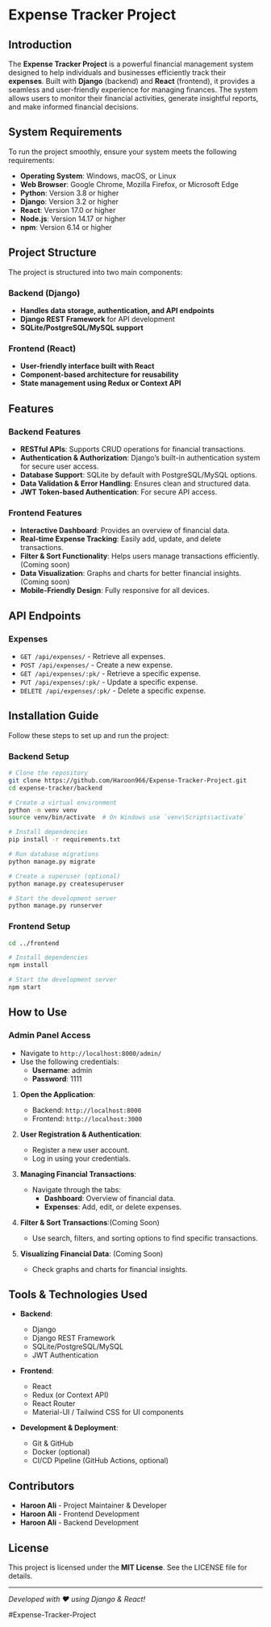 # Expense Tracker Project

## Introduction

The **Expense Tracker Project** is a powerful financial management system designed to help individuals and businesses efficiently track their **expenses**. Built with **Django** (backend) and **React** (frontend), it provides a seamless and user-friendly experience for managing finances. The system allows users to monitor their financial activities, generate insightful reports, and make informed financial decisions.

## System Requirements

To run the project smoothly, ensure your system meets the following requirements:

- **Operating System**: Windows, macOS, or Linux
- **Web Browser**: Google Chrome, Mozilla Firefox, or Microsoft Edge
- **Python**: Version 3.8 or higher
- **Django**: Version 3.2 or higher
- **React**: Version 17.0 or higher
- **Node.js**: Version 14.17 or higher
- **npm**: Version 6.14 or higher

## Project Structure

The project is structured into two main components:

### Backend (Django)

- **Handles data storage, authentication, and API endpoints**
- **Django REST Framework** for API development
- **SQLite/PostgreSQL/MySQL support**

### Frontend (React)

- **User-friendly interface built with React**
- **Component-based architecture for reusability**
- **State management using Redux or Context API**

## Features

### Backend Features

- **RESTful APIs**: Supports CRUD operations for financial transactions.
- **Authentication & Authorization**: Django’s built-in authentication system for secure user access.
- **Database Support**: SQLite by default with PostgreSQL/MySQL options.
- **Data Validation & Error Handling**: Ensures clean and structured data.
- **JWT Token-based Authentication**: For secure API access.

### Frontend Features

- **Interactive Dashboard**: Provides an overview of financial data.
- **Real-time Expense Tracking**: Easily add, update, and delete transactions.
- **Filter & Sort Functionality**: Helps users manage transactions efficiently. (Coming soon)
- **Data Visualization**: Graphs and charts for better financial insights. (Coming soon)
- **Mobile-Friendly Design**: Fully responsive for all devices.

## API Endpoints

### Expenses

- `GET /api/expenses/` - Retrieve all expenses.
- `POST /api/expenses/` - Create a new expense.
- `GET /api/expenses/:pk/` - Retrieve a specific expense.
- `PUT /api/expenses/:pk/` - Update a specific expense.
- `DELETE /api/expenses/:pk/` - Delete a specific expense.

## Installation Guide

Follow these steps to set up and run the project:

### Backend Setup

```sh
# Clone the repository
git clone https://github.com/Haroon966/Expense-Tracker-Project.git
cd expense-tracker/backend

# Create a virtual environment
python -m venv venv
source venv/bin/activate  # On Windows use `venv\Scripts\activate`

# Install dependencies
pip install -r requirements.txt

# Run database migrations
python manage.py migrate

# Create a superuser (optional)
python manage.py createsuperuser

# Start the development server
python manage.py runserver
```

### Frontend Setup

```sh
cd ../frontend

# Install dependencies
npm install

# Start the development server
npm start
```

## How to Use

### Admin Panel Access

- Navigate to `http://localhost:8000/admin/`
- Use the following credentials:
  - **Username**: admin
  - **Password**: 1111

1. **Open the Application**:

   - Backend: `http://localhost:8000`
   - Frontend: `http://localhost:3000`

2. **User Registration & Authentication**:
   - Register a new user account.
   - Log in using your credentials.
3. **Managing Financial Transactions**:

   - Navigate through the tabs:
     - **Dashboard**: Overview of financial data.
     - **Expenses**: Add, edit, or delete expenses.

4. **Filter & Sort Transactions**:(Coming Soon)

   - Use search, filters, and sorting options to find specific transactions.

5. **Visualizing Financial Data**: (Coming Soon)
   - Check graphs and charts for financial insights.

## Tools & Technologies Used

- **Backend**:

  - Django
  - Django REST Framework
  - SQLite/PostgreSQL/MySQL
  - JWT Authentication

- **Frontend**:

  - React
  - Redux (or Context API)
  - React Router
  - Material-UI / Tailwind CSS for UI components

- **Development & Deployment**:
  - Git & GitHub
  - Docker (optional)
  - CI/CD Pipeline (GitHub Actions, optional)

## Contributors

- **Haroon Ali** - Project Maintainer & Developer
- **Haroon Ali** - Frontend Development
- **Haroon Ali** - Backend Development

## License

This project is licensed under the **MIT License**. See the LICENSE file for details.

---

_Developed with ❤️ using Django & React!_

#Expense-Tracker-Project
